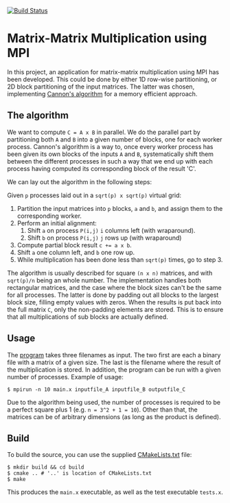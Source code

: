 [![Build Status](https://travis-ci.org/bsamseth/inf3380.svg?branch=master)](https://travis-ci.org/bsamseth/inf3380)
# Matrix-Matrix Multiplication using MPI

In this project, an application for matrix-matrix multiplication using MPI has
been developed. This could be done by either 1D row-wise partitioning, or 2D block
partitioning of the input matrices. The latter was chosen, implementing
[Cannon's algorithm](http://cseweb.ucsd.edu/classes/fa12/cse260-b/Lectures/Lec13.pdf)
for a memory efficient approach.

## The algorithm

We want to compute `C = A x B` in parallel. We do the parallel part by partitioning both
`A` and `B` into a given number of blocks, one for each worker process.
Cannon's algorithm is a way to, once every worker process has been given its own blocks
of the inputs `A` and `B`, systematically shift them between the different processes
in such a way that we end up with each process having computed its corresponding
block of the result 'C'.

We can lay out the algorithm in the following steps:

Given `p` processes laid out in a `sqrt(p) x sqrt(p)` virtual grid:
1. Partition the input matrices into `p` blocks, `a` and `b`, and assign them to the corresponding worker.
2. Perform an initial alignment:
    1. Shift `a` on process `P(i,j)` `i` columns left (with wraparound).
    2. Shift `b` on process `P(i,j)` `j` rows up (with wraparound)
3. Compute partial block result `c += a x b`.
4. Shift `a` one column left, and `b` one row up.
5. While multiplication has been done less than `sqrt(p)` times, go to step 3.

The algorithm is usually described for square `(n x n)` matrices, and with `sqrt(p)/n`
being an whole number. The implementation handles both rectangular matrices, and
the case where the block sizes can't be the same for all processes. The latter is done
by padding out all blocks to the largest block size, filling empty values with zeros. When
the results is put back into the full matrix `C`, only the non-padding elements
are stored. This is to ensure that all multiplications of sub blocks are actually defined.  


## Usage
The [program](app/main.c) takes three filenames as input. The two first are
each a binary file with a matrix of a given size. The last is the filename where
the result of the multiplication is stored. In addition, the program can be run with a
given number of processes. Example of usage:

```
$ mpirun -n 10 main.x inputfile_A inputfile_B outputfile_C
```

Due to the algorithm being used, the number of processes is required to be a perfect
square plus 1 (e.g. `n = 3^2 + 1 = 10`). Other than that, the matrices can be of arbitrary
dimensions (as long as the product is defined).

## Build

To build the source, you can use the supplied [CMakeLists.txt](CMakeLists.txt) file:

```
$ mkdir build && cd build
$ cmake .. # '..' is location of CMakeLists.txt
$ make
```

This produces the `main.x` executable, as well as the test executable `tests.x`.
